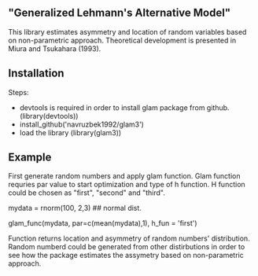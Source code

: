 

## "Generalized Lehmann's Alternative Model" 

This library estimates asymmetry and location of random variables based on non-parametric approach.
Theoretical development is presented in Miura and Tsukahara (1993). 


## Installation

Steps:

- devtools is required in order to install glam package from github. (library(devtools))
- install_github('navruzbek1992/glam3')
- load the library (library(glam3))


## Example

First generate random numbers and apply glam function. Glam function requries par value to start optimization and type of h function. H function could be chosen as "first", "second" and "third". 

mydata = rnorm(100, 2,3) ## normal dist.

glam_func(mydata, par=c(mean(mydata),1), h_fun = 'first')

Function returns location and asymmetry of random numbers' distribution. Random numberd could be generated from other distirbutions in order to see how the package estimates the assymetry based on non-parametric approach.
